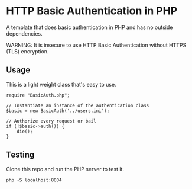 # HTTP Basic Authentication in PHP

A template that does basic authentication in PHP and has no outside dependencies.

WARNING: It is insecure to use HTTP Basic Authentication without HTTPS (TLS) encryption.

## Usage

This is a light weight class that's easy to use.

```
require "BasicAuth.php";

// Instantiate an instance of the authentication class
$basic = new BasicAuth('../users.ini');

// Authorize every request or bail
if (!$basic->auth()) {
    die();
}
```

## Testing

Clone this repo and run the PHP server to test it.

`php -S localhost:8004`
